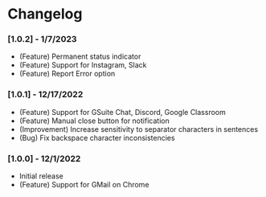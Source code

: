 # Changelog

### [1.0.2] - 1/7/2023
- (Feature) Permanent status indicator
- (Feature) Support for Instagram, Slack
- (Feature) Report Error option

### [1.0.1] - 12/17/2022
- (Feature) Support for GSuite Chat, Discord, Google Classroom
- (Feature) Manual close button for notification
- (Improvement) Increase sensitivity to separator characters in sentences
- (Bug) Fix backspace character inconsistencies

### [1.0.0] - 12/1/2022
- Initial release
- (Feature) Support for GMail on Chrome